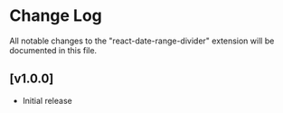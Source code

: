 # Change Log

All notable changes to the "react-date-range-divider" extension will be documented in this file.

## [v1.0.0]

- Initial release
